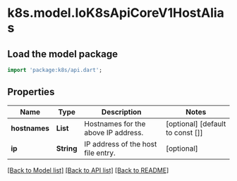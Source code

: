 # k8s.model.IoK8sApiCoreV1HostAlias

## Load the model package
```dart
import 'package:k8s/api.dart';
```

## Properties
Name | Type | Description | Notes
------------ | ------------- | ------------- | -------------
**hostnames** | **List<String>** | Hostnames for the above IP address. | [optional] [default to const []]
**ip** | **String** | IP address of the host file entry. | [optional] 

[[Back to Model list]](../README.md#documentation-for-models) [[Back to API list]](../README.md#documentation-for-api-endpoints) [[Back to README]](../README.md)


